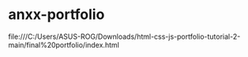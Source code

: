 # anxx-portfolio
file:///C:/Users/ASUS-ROG/Downloads/html-css-js-portfolio-tutorial-2-main/final%20portfolio/index.html
